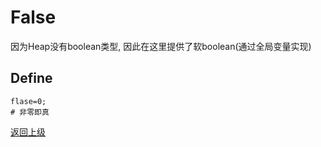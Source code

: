 # False

因为Heap没有boolean类型, 因此在这里提供了软boolean(通过全局变量实现)

## Define
```
flase=0;
# 非零即真
```

[返回上级](../index.md)
